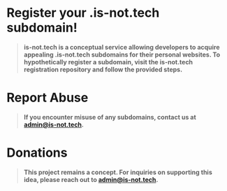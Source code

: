 # Register your .is-not.tech subdomain!
> **is-not.tech is a conceptual service allowing developers to acquire appealing .is-not.tech subdomains for their personal websites. To hypothetically register a subdomain, visit the is-not.tech registration repository and follow the provided steps.**
# Report Abuse
> **If you encounter misuse of any subdomains, contact us at admin@is-not.tech.**
# Donations
> **This project remains a concept. For inquiries on supporting this idea, please reach out to admin@is-not.tech.**
